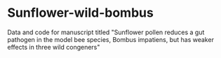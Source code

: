 # Sunflower-wild-bombus
Data and code for manuscript titled "Sunflower pollen reduces a gut pathogen in the model bee species, Bombus impatiens, but has weaker effects in three wild congeners"
